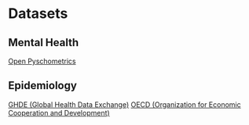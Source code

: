 # Datasets

## Mental Health

[Open Pyschometrics](https://openpsychometrics.org/_rawdata/)

## Epidemiology

[GHDE (Global Health Data Exchange)](http://ghdx.healthdata.org/us-data)
[OECD (Organization for Economic Cooperation and Development)](https://stats.oecd.org/Index.aspx)

